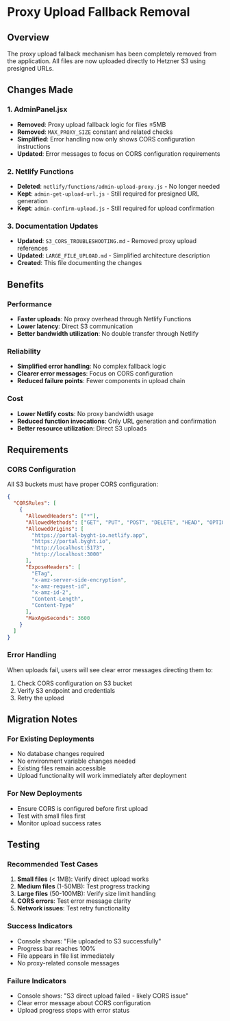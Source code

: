 # Proxy Upload Fallback Removal

## Overview
The proxy upload fallback mechanism has been completely removed from the application. All files are now uploaded directly to Hetzner S3 using presigned URLs.

## Changes Made

### 1. AdminPanel.jsx
- **Removed**: Proxy upload fallback logic for files ≤5MB
- **Removed**: `MAX_PROXY_SIZE` constant and related checks
- **Simplified**: Error handling now only shows CORS configuration instructions
- **Updated**: Error messages to focus on CORS configuration requirements

### 2. Netlify Functions
- **Deleted**: `netlify/functions/admin-upload-proxy.js` - No longer needed
- **Kept**: `admin-get-upload-url.js` - Still required for presigned URL generation
- **Kept**: `admin-confirm-upload.js` - Still required for upload confirmation

### 3. Documentation Updates
- **Updated**: `S3_CORS_TROUBLESHOOTING.md` - Removed proxy upload references
- **Updated**: `LARGE_FILE_UPLOAD.md` - Simplified architecture description
- **Created**: This file documenting the changes

## Benefits

### Performance
- **Faster uploads**: No proxy overhead through Netlify Functions
- **Lower latency**: Direct S3 communication
- **Better bandwidth utilization**: No double transfer through Netlify

### Reliability
- **Simplified error handling**: No complex fallback logic
- **Clearer error messages**: Focus on CORS configuration
- **Reduced failure points**: Fewer components in upload chain

### Cost
- **Lower Netlify costs**: No proxy bandwidth usage
- **Reduced function invocations**: Only URL generation and confirmation
- **Better resource utilization**: Direct S3 uploads

## Requirements

### CORS Configuration
All S3 buckets must have proper CORS configuration:

```json
{
  "CORSRules": [
    {
      "AllowedHeaders": ["*"],
      "AllowedMethods": ["GET", "PUT", "POST", "DELETE", "HEAD", "OPTIONS"],
      "AllowedOrigins": [
        "https://portal-byght-io.netlify.app",
        "https://portal.byght.io",
        "http://localhost:5173",
        "http://localhost:3000"
      ],
      "ExposeHeaders": [
        "ETag",
        "x-amz-server-side-encryption",
        "x-amz-request-id",
        "x-amz-id-2",
        "Content-Length",
        "Content-Type"
      ],
      "MaxAgeSeconds": 3600
    }
  ]
}
```

### Error Handling
When uploads fail, users will see clear error messages directing them to:
1. Check CORS configuration on S3 bucket
2. Verify S3 endpoint and credentials
3. Retry the upload

## Migration Notes

### For Existing Deployments
- No database changes required
- No environment variable changes needed
- Existing files remain accessible
- Upload functionality will work immediately after deployment

### For New Deployments
- Ensure CORS is configured before first upload
- Test with small files first
- Monitor upload success rates

## Testing

### Recommended Test Cases
1. **Small files** (< 1MB): Verify direct upload works
2. **Medium files** (1-50MB): Test progress tracking
3. **Large files** (50-100MB): Verify size limit handling
4. **CORS errors**: Test error message clarity
5. **Network issues**: Test retry functionality

### Success Indicators
- Console shows: "File uploaded to S3 successfully"
- Progress bar reaches 100%
- File appears in file list immediately
- No proxy-related console messages

### Failure Indicators
- Console shows: "S3 direct upload failed - likely CORS issue"
- Clear error message about CORS configuration
- Upload progress stops with error status
